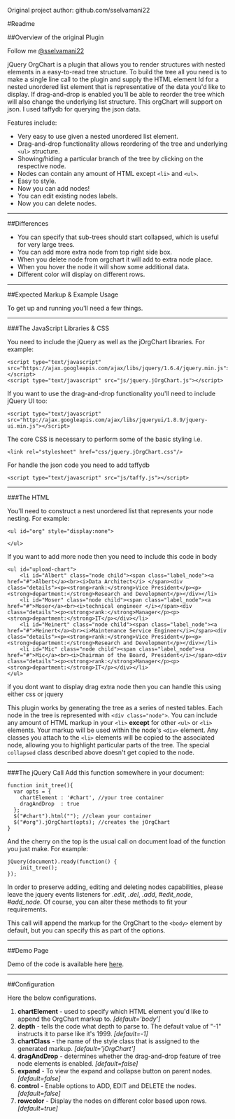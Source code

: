Original project author: github.com/sselvamani22

#Readme


##Overview of the original Plugin

Follow me [@sselvamani22](http://twitter.com/sselvamani22)

jQuery OrgChart is a plugin that allows you to render structures with nested elements in a easy-to-read tree structure. To build the tree all you need is to make a single line call to the plugin and supply the HTML element Id for a nested unordered list element that is representative of the data you'd like to display. If drag-and-drop is enabled you'll be able to reorder the tree which will also change the underlying list structure. 
This orgChart will support on json. I used taffydb for querying the json data.


Features include:

* Very easy to use given a nested unordered list element.
* Drag-and-drop functionality allows reordering of the tree and underlying `<ul>` structure.
* Showing/hiding a particular branch of the tree by clicking on the respective node.
* Nodes can contain any amount of HTML except `<li>` and `<ul>`.
* Easy to style.
* Now you can add nodes!
* You can edit existing nodes labels.
* Now you can delete nodes.


----
##Differences

* You can specify that sub-trees should start collapsed, which is useful for very large trees.
* You can add more extra node from top right side box.
* When you delete node from orgchart it will add to extra node place.
* When you hover the node it will show some additional data.
* Different color will display on different rows.


----

##Expected Markup & Example Usage

To get up and running you'll need a few things. 

-----

###The JavaScript Libraries & CSS

You need to include the jQuery as well as the jOrgChart libraries. For example:

	<script type="text/javascript" src="https://ajax.googleapis.com/ajax/libs/jquery/1.6.4/jquery.min.js"></script>
	<script type="text/javascript" src="js/jquery.jOrgChart.js"></script>

If you want to use the drag-and-drop functionality you'll need to include jQuery UI too:

	<script type="text/javascript" src="http://ajax.googleapis.com/ajax/libs/jqueryui/1.8.9/jquery-ui.min.js"></script>
	
The core CSS is necessary to perform some of the basic styling i.e.

    <link rel="stylesheet" href="css/jquery.jOrgChart.css"/>

	
For handle the json code you need to add taffydb

    <script type="text/javascript" src="js/taffy.js"></script>

----

###The HTML

You'll need to construct a nest unordered list that represents your node nesting. For example:

	<ul id="org" style="display:none">

	</ul>

If you want to add more node then you need to include this code in body
	
	
	<ul id="upload-chart">
		<li id="Albert" class="node child"><span class="label_node"><a href="#">Albert</a><br><i>Data Architect</i> </span><div class="details"><p><strong>rank:</strong>Vice President</p><p><strong>department:</strong>Research and Development</p></div></li>
		<li id="Moser" class="node child"><span class="label_node"><a href="#">Moser</a><br><i>technical engineer </i></span><div class="details"><p><strong>rank:</strong>Manager</p><p><strong>department:</strong>IT</p></div></li>
		<li id="Meinert" class="node child"><span class="label_node"><a href="#">Meinert</a><br><i>Maintenance Service Engineer</i></span><div class="details"><p><strong>rank:</strong>Vice President</p><p><strong>department:</strong>Research and Development</p></div></li>
		<li id="Mic" class="node child"><span class="label_node"><a href="#">Mic</a><br><i>Chairman of the Board, President</i></span><div class="details"><p><strong>rank:</strong>Manager</p><p><strong>department:</strong>IT</p></div></li>
	</ul>
	
if you dont want to display drag extra node then you can handle this using either css or jquery
	
This plugin works by generating the tree as a series of nested tables. Each node in the tree is represented with `<div class="node">`. You can include any amount of HTML markup in your `<li>` **except** for other `<ul>` or `<li>` elements. Your markup will be used within the node's `<div>` element. Any classes you attach to the `<li>` elements will be copied to the associated node, allowing you to highlight particular parts of the tree. The special `collapsed` class described above doesn't get copied to the node.


-----

###The jQuery Call
Add this function somewhere in your document:
	
	function init_tree(){
      var opts = {
        chartElement : '#chart', //your tree container
        dragAndDrop  : true
      };
      $("#chart").html(""); //clean your container
      $("#org").jOrgChart(opts); //creates the jOrgChart
    }

And the cherry on the top is the usual call on document load of the function you just make. For example:

	jQuery(document).ready(function() {
	    init_tree();
	});
	
In order to preserve adding, editing and deleting nodes capabilities, please leave the jquery events listeners for *.edit*, *.del*, *.add*, *#edit_node*, *#add_node*.
Of course, you can alter these methods to fit your requirements.
	
This call will append the markup for the OrgChart to the `<body>` element by default, but you can specify this as part of the options.


------

##Demo Page

Demo of the code is available here [here](http://sselvamani22.github.io/jOrgChart "DEMO").

-----

##Configuration

Here the below configurations.

1. **chartElement** - used to specify which HTML element you'd like to append the OrgChart markup to. *[default='body']*
2. **depth** - tells the code what depth to parse to. The default value of "-1" instructs it to parse like it's 1999. *[default=-1]*
3. **chartClass** - the name of the style class that is assigned to the generated markup. *[default='jOrgChart']*
4. **dragAndDrop** - determines whether the drag-and-drop feature of tree node elements is enabled. *[default=false]*
5. **expand** - To view the expand and collapse button on parent nodes. *[default=false]*
6. **control** - Enable options to ADD, EDIT and DELETE the nodes. *[default=false]*
7. **rowcolor** - Display the nodes on different color based upon rows. *[default=true]*

